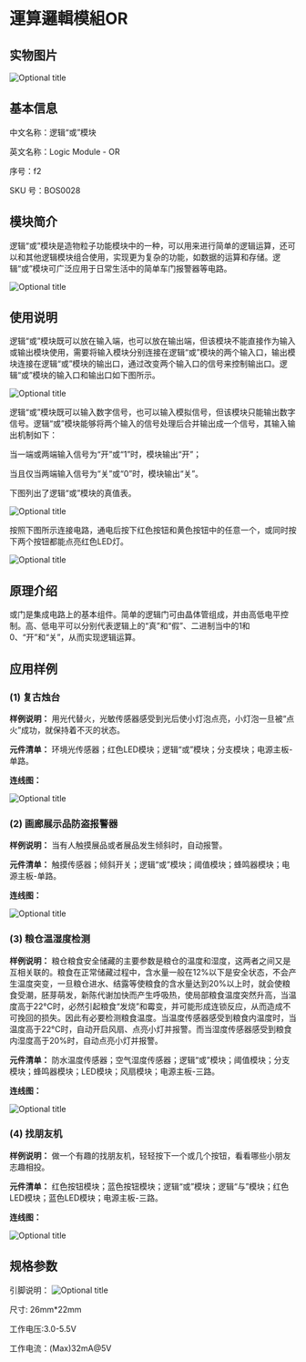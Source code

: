 # 運算邏輯模組OR

## 实物图片

![Optional title](.gitbook/assets/boson-luo-ji-huo-mo-kuai-shi-wu-tu.png)

## 基本信息

中文名称：逻辑“或”模块

英文名称：Logic Module - OR

序号：f2

SKU 号：BOS0028

## 模块简介

逻辑“或”模块是造物粒子功能模块中的一种，可以用来进行简单的逻辑运算，还可以和其他逻辑模块组合使用，实现更为复杂的功能，如数据的运算和存储。逻辑“或”模块可广泛应用于日常生活中的简单车门报警器等电路。

![Optional title](.gitbook/assets/boson-luo-ji-huo-mo-kuai-shi-li.png)

## 使用说明

逻辑“或”模块既可以放在输入端，也可以放在输出端，但该模块不能直接作为输入或输出模块使用，需要将输入模块分别连接在逻辑“或”模块的两个输入口，输出模块连接在逻辑“或”模块的输出口，通过改变两个输入口的信号来控制输出口。逻辑“或”模块的输入口和输出口如下图所示。

![Optional title](.gitbook/assets/boson-luo-ji-huo-mo-kuai-shi-yong-shuo-ming-1.png)

逻辑“或”模块既可以输入数字信号，也可以输入模拟信号，但该模块只能输出数字信号。逻辑“或”模块能够将两个输入的信号处理后合并输出成一个信号，其输入输出机制如下：

当一端或两端输入信号为“开”或“1”时，模块输出“开”；

当且仅当两端输入信号为“关”或“0”时，模块输出“关”。

下图列出了逻辑“或”模块的真值表。

![Optional title](.gitbook/assets/boson-luo-ji-huo-mo-kuai-shi-yong-shuo-ming-2.png)

按照下图所示连接电路，通电后按下红色按钮和黄色按钮中的任意一个，或同时按下两个按钮都能点亮红色LED灯。

![Optional title](.gitbook/assets/boson-luo-ji-huo-mo-kuai-shi-yong-shuo-ming-3.png)

## 原理介绍

或门是集成电路上的基本组件。简单的逻辑门可由晶体管组成，并由高低电平控制。高、低电平可以分别代表逻辑上的“真”和“假”、二进制当中的1和0、“开”和“关”，从而实现逻辑运算。

## 应用样例

### **\(1\) 复古烛台**

**样例说明：** 用光代替火，光敏传感器感受到光后使小灯泡点亮，小灯泡一旦被“点火”成功，就保持着不灭的状态。

**元件清单：** 环境光传感器；红色LED模块；逻辑“或”模块；分支模块；电源主板-单路。

**连线图：**

![Optional title](.gitbook/assets/boson-luo-ji-huo-mo-kuai-fu-gu-zhu-tai-lian-xian-tu.png)

### **\(2\) 画廊展示品防盗报警器**

**样例说明：** 当有人触摸展品或者展品发生倾斜时，自动报警。

**元件清单：** 触摸传感器；倾斜开关；逻辑“或”模块；阈值模块；蜂鸣器模块；电源主板-单路。

**连线图：**

![Optional title](.gitbook/assets/boson-luo-ji-huo-mo-kuai-hua-lang-zhan-shi-pin-fang-dao-bao-jing-qi-lian-xian-tu.png)

### **\(3\) 粮仓温湿度检测**

**样例说明：** 粮仓粮食安全储藏的主要参数是粮仓的温度和湿度，这两者之间又是互相关联的。粮食在正常储藏过程中，含水量一般在12%以下是安全状态，不会产生温度突变，一旦粮仓进水、结露等使粮食的含水量达到20%以上时，就会使粮食受潮，胚芽萌发，新陈代谢加快而产生呼吸热，使局部粮食温度突然升高，当温度高于22°C时，必然引起粮食“发烧”和霉变，并可能形成连锁反应，从而造成不可挽回的损失。因此有必要检测粮食温度。当温度传感器感受到粮食内温度时，当温度高于22°C时，自动开启风扇、点亮小灯并报警。而当湿度传感器感受到粮食内湿度高于20%时，自动点亮小灯并报警。

**元件清单：** 防水温度传感器；空气湿度传感器；逻辑“或”模块；阈值模块；分支模块；蜂鸣器模块；LED模块；风扇模块；电源主板-三路。

**连线图：**

![Optional title](.gitbook/assets/boson-luo-ji-huo-mo-kuai-liang-cang-wen-shi-du-jian-ce-lian-xian-tu.png)

### **\(4\) 找朋友机**

**样例说明：** 做一个有趣的找朋友机，轻轻按下一个或几个按钮，看看哪些小朋友志趣相投。

**元件清单：** 红色按钮模块；蓝色按钮模块；逻辑“或”模块；逻辑“与”模块；红色LED模块；蓝色LED模块；电源主板-三路。

**连线图：**

![Optional title](.gitbook/assets/boson-luo-ji-huo-mo-kuai-zhao-peng-you-ji-lian-xian-tu.png)

## 规格参数

引脚说明： ![Optional title](.gitbook/assets/boson-luo-ji-huo-mo-kuai-yin-jiao-shuo-ming.png)

尺寸: 26mm\*22mm

工作电压:3.0-5.5V

工作电流：\(Max\)32mA@5V

